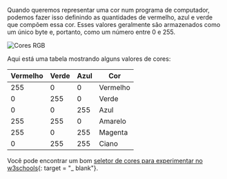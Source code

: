 Quando queremos representar uma cor num programa de computador, podemos fazer isso definindo as quantidades de vermelho, azul e verde que compõem essa cor. Esses valores geralmente são armazenados como um único byte e, portanto, como um número entre 0 e 255.

![Cores RGB](images/RGB.gif)

Aqui está uma tabela mostrando alguns valores de cores:

| Vermelho | Verde | Azul | Cor      |
| -------- | ----- | ---- | -------- |
| 255      | 0     | 0    | Vermelho |
| 0        | 255   | 0    | Verde    |
| 0        | 0     | 255  | Azul     |
| 255      | 255   | 0    | Amarelo  |
| 255      | 0     | 255  | Magenta  |
| 0        | 255   | 255  | Ciano    |

Você pode encontrar um bom [seletor de cores para experimentar no w3schools](https://www.w3schools.com/colors/colors_rgb.asp){: target = "_ blank"}.